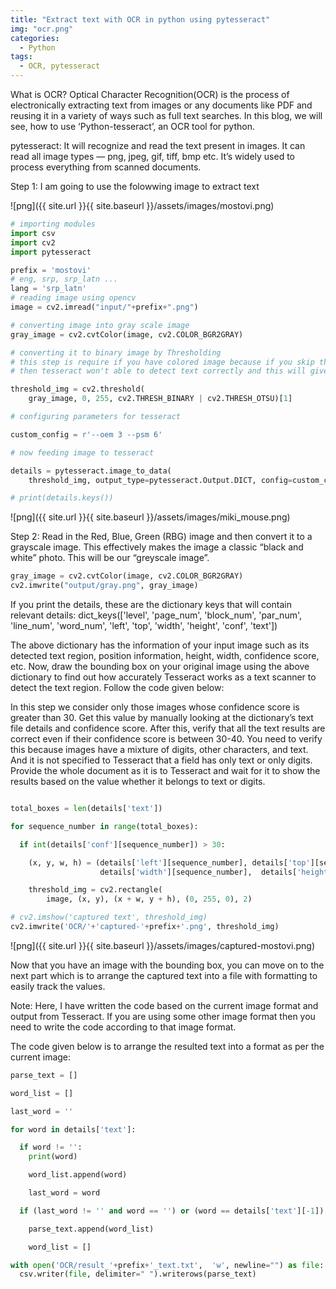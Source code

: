 ```yaml
---
title: "Extract text with OCR in python using pytesseract"
img: "ocr.png"
categories:
  - Python
tags:
  - OCR, pytesseract
---
```


What is OCR?
Optical Character Recognition(OCR) is the process of electronically extracting text from images or any documents like PDF and reusing it in a variety of ways such as full text searches.
In this blog, we will see, how to use ‘Python-tesseract’, an OCR tool for python.

pytesseract:
It will recognize and read the text present in images. It can read all image types — png, jpeg, gif, tiff, bmp etc. It’s widely used to process everything from scanned documents.



Step 1: I am going to use the folowwing image to extract text 

![png]({{ site.url }}{{ site.baseurl }}/assets/images/mostovi.png)

```python
# importing modules
import csv
import cv2
import pytesseract

prefix = 'mostovi'
# eng, srp, srp_latn ...
lang = 'srp_latn'
# reading image using opencv
image = cv2.imread("input/"+prefix+".png")

# converting image into gray scale image
gray_image = cv2.cvtColor(image, cv2.COLOR_BGR2GRAY)

# converting it to binary image by Thresholding
# this step is require if you have colored image because if you skip this part
# then tesseract won't able to detect text correctly and this will give incorrect result

threshold_img = cv2.threshold(
    gray_image, 0, 255, cv2.THRESH_BINARY | cv2.THRESH_OTSU)[1]

# configuring parameters for tesseract

custom_config = r'--oem 3 --psm 6'

# now feeding image to tesseract

details = pytesseract.image_to_data(
    threshold_img, output_type=pytesseract.Output.DICT, config=custom_config, lang=lang)

# print(details.keys())

```
![png]({{ site.url }}{{ site.baseurl }}/assets/images/miki_mouse.png)

Step 2: Read in the Red, Blue, Green (RBG) image and then convert it to a grayscale image. This effectively makes the image a classic “black and white” photo. This will be our “greyscale image”.

```python
gray_image = cv2.cvtColor(image, cv2.COLOR_BGR2GRAY)
cv2.imwrite("output/gray.png", gray_image)

```

If you print the details, these are the dictionary keys that will contain relevant details:
dict_keys(['level', 'page_num', 'block_num', 'par_num', 'line_num', 'word_num', 'left', 'top', 'width',
	'height', 'conf', 'text'])

The above dictionary has the information of your input image such as its detected text region,
position information, height, width, confidence score, etc.
Now, draw the bounding box on your original image using the above dictionary to find out
how accurately Tesseract works as a text scanner to detect the text region. Follow the code given below:

In this step we consider only those images whose confidence score is greater than 30.
Get this value by manually looking at the dictionary’s text file details and confidence score.
After this, verify that all the text results are correct even if their confidence score is between 30-40.
You need to verify this because images have a mixture of digits, other characters, and text.
And it is not specified to Tesseract that a field has only text or only digits.
Provide the whole document as it is to Tesseract and wait for it to show the results based on the value
whether it belongs to text or digits.

```python

total_boxes = len(details['text'])  

for sequence_number in range(total_boxes):  

  if int(details['conf'][sequence_number]) > 30: 

    (x, y, w, h) = (details['left'][sequence_number], details['top'][sequence_number],
                    details['width'][sequence_number],  details['height'][sequence_number]) 

    threshold_img = cv2.rectangle(
        image, (x, y), (x + w, y + h), (0, 255, 0), 2) 

# cv2.imshow('captured text', threshold_img) 
cv2.imwrite('OCR/'+'captured-'+prefix+'.png', threshold_img)

```

![png]({{ site.url }}{{ site.baseurl }}/assets/images/captured-mostovi.png)

Now that you have an image with the bounding box, you can move on to the next part which is to arrange
the captured text into a file with formatting to easily track the values.

Note: Here, I have written the code based on the current image format and output from Tesseract.
If you are using some other image format then you need to write the code according to that image format.

The code given below is to arrange the resulted text into a format as per the current image:

```python
parse_text = [] 

word_list = [] 

last_word = ''

for word in details['text']: 

  if word != '': 
    print(word)

    word_list.append(word) 

    last_word = word

  if (last_word != '' and word == '') or (word == details['text'][-1]): 

    parse_text.append(word_list) 

    word_list = [] 

with open('OCR/result_'+prefix+'_text.txt',  'w', newline="") as file:
  csv.writer(file, delimiter=" ").writerows(parse_text)
 
```

